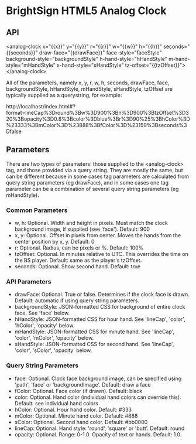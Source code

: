 BrightSign HTML5 Analog Clock
======================

## API
&lt;analog-clock x=&quot;{{x}}&quot; y=&quot;{{y}}&quot; r=&quot;{{r}}&quot; w=&quot;{{w}}&quot; h=&quot;{{h}}&quot; seconds=&quot;{{seconds}}&quot; draw-face=&quot;{{drawFace}}&quot;
              face-style=&quot;faceStyle&quot; background-style=&quot;backgroundStyle&quot;
              h-hand-style=&quot;hHandStyle&quot;
              m-hand-style=&quot;mHandStyle&quot; s-hand-style=&quot;sHandStyle&quot; tz-offset=&quot;{{tzOffset}}&quot;&gt;&lt;/analog-clock&gt;


All of the parameters, namely x, y, r, w, h, seconds, drawFace, face, backgroundStyle, hHandStyle, mHandStyle, sHandStyle, tzOffset are typically supplied as a querystring, for example:

http://localhost/index.html#?format=lineCap%3Dround%3Bw%3D900%3Bh%3D900%3BtzOffset%3D320%3Bopacity%3D0.8%3Bcolor%3Dblue%3Br%3D90%25%3BhColor%3D%23333%3BmColor%3D%23888%3BfColor%3D%23159%3Bseconds%3Dfalse

## Parameters
There are two types of parameters: those supplied to the &lt;analog-clock&gt; tag, and those provided via a query string.
They are mostly the same, but can be different because in some cases tag parameters are calculated from query string
parameters (eg drawFace), and in some cases one tag parameter can be a combination of several query string
parameters (eg mHandStyle).
### Common Parameters
- w, h: Optional. Width and height in pixels. Must match the clock background image, if supplied (see 'face'). Default: 900
- x, y: Optional. Offset in pixels from center. Moves the hands from the center position by x, y. Default: 0
- r: Optional. Radius, can be pixels or %. Default: 100%
- tzOffset: Optional. In minutes relative to UTC. This overrides the time on the BS player. Default: same as the player's tzOffset.
- seconds: Optional. Show second hand. Default: true
### API Parameters
- drawFace: Optional. True or false. Determines if the clock face is drawn. Default: automatic if using query string parameters.
- backgroundStyle: JSON-formatted CSS for background of entire clock face. See 'face' below.
- hHandStyle: JSON-formatted CSS for hour hand. See 'lineCap', 'color', 'hColor', 'opacity' below.
- mHandStyle: JSON-formatted CSS for minute hand. See 'lineCap', 'color', 'mColor', 'opacity' below.
- sHandStyle: JSON-formatted CSS for second hand. See 'lineCap', 'color', 'sColor', 'opacity' below.
### Query String Parameters
- face: Optional. Clock face background image, can be specified using 'path', 'face' or 'backgroundImage'. Default: draw a face
- fColor: Optional. Face color (if drawn). Default: black
- color: Optional. Hand color (individual hand colors can override this). Default: see individual hand colors
- hColor: Optional. Hour hand color. Default: #333
- mColor: Optional. Minute hand color. Default: #888
- sColor: Optional. Second hand color. Default: #bb0000
- lineCap: Optional. Hand style: 'round', 'square' or 'butt'. Default: round
- opacity: Optional. Range: 0-1.0. Opacity of text or hands. Default: 1.0.

